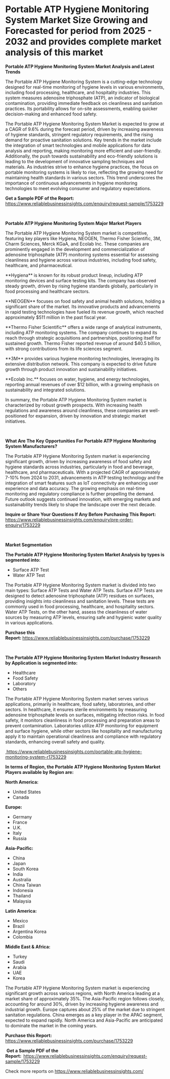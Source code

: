 <p><h1>Portable ATP Hygiene Monitoring System Market Size Growing and Forecasted for period from 2025 - 2032 and provides complete market analysis of this market</h1></p><p><strong>Portable ATP Hygiene Monitoring System Market Analysis and Latest Trends</strong></p>
<p><p>The Portable ATP Hygiene Monitoring System is a cutting-edge technology designed for real-time monitoring of hygiene levels in various environments, including food processing, healthcare, and hospitality industries. This system measures adenosine triphosphate (ATP), an indicator of biological contamination, providing immediate feedback on cleanliness and sanitation practices. Its portability allows for on-site assessments, enabling quicker decision-making and enhanced food safety.</p><p>The Portable ATP Hygiene Monitoring System Market is expected to grow at a CAGR of 9.6% during the forecast period, driven by increasing awareness of hygiene standards, stringent regulatory requirements, and the rising demand for proactive sanitation solutions. Key trends in the market include the integration of smart technologies and mobile applications for data analysis and reporting, making monitoring more efficient and user-friendly. Additionally, the push towards sustainability and eco-friendly solutions is leading to the development of innovative sampling techniques and materials. As industries strive to enhance hygiene practices, the focus on portable monitoring systems is likely to rise, reflecting the growing need for maintaining health standards in various sectors. This trend underscores the importance of continuous advancements in hygiene monitoring technologies to meet evolving consumer and regulatory expectations.</p></p>
<p><strong>Get a Sample PDF of the Report:&nbsp;</strong> <a href="https://www.reliablebusinessinsights.com/enquiry/request-sample/1753229?utm_campaign=2099&utm_medium=2&utm_source=Github&utm_content=ia&utm_term=09042025&utm_id=portable-atp-hygiene-monitoring-system">https://www.reliablebusinessinsights.com/enquiry/request-sample/1753229</a></p>
<p>&nbsp;</p>
<p><strong>Portable ATP Hygiene Monitoring System Major Market Players</strong></p>
<p><p>The Portable ATP Hygiene Monitoring System market is competitive, featuring key players like Hygiena, NEOGEN, Thermo Fisher Scientific, 3M, Charm Sciences, Merck KGaA, and Ecolab Inc. These companies are prominently engaged in the development and commercialization of adenosine triphosphate (ATP) monitoring systems essential for assessing cleanliness and hygiene across various industries, including food safety, healthcare, and pharmaceutical.</p><p>**Hygiena** is known for its robust product lineup, including ATP monitoring devices and surface testing kits. The company has observed steady growth, driven by rising hygiene standards globally, particularly in food processing and healthcare sectors. </p><p>**NEOGEN** focuses on food safety and animal health solutions, holding a significant share of the market. Its innovative products and advancements in rapid testing technologies have fueled its revenue growth, which reached approximately $511 million in the past fiscal year.</p><p>**Thermo Fisher Scientific** offers a wide range of analytical instruments, including ATP monitoring systems. The company continues to expand its reach through strategic acquisitions and partnerships, positioning itself for sustained growth. Thermo Fisher reported revenue of around $40.5 billion, with strong contributions from its life sciences segment.</p><p>**3M** provides various hygiene monitoring technologies, leveraging its extensive distribution network. This company is expected to drive future growth through product innovation and sustainability initiatives. </p><p>**Ecolab Inc.** focuses on water, hygiene, and energy technologies, reporting annual revenues of over $12 billion, with a growing emphasis on sustainability and integrated solutions.</p><p>In summary, the Portable ATP Hygiene Monitoring System market is characterized by robust growth prospects. With increasing health regulations and awareness around cleanliness, these companies are well-positioned for expansion, driven by innovation and strategic market initiatives.</p></p>
<p>&nbsp;</p>
<p><strong>What Are The Key Opportunities For Portable ATP Hygiene Monitoring System Manufacturers?</strong></p>
<p><p>The Portable ATP Hygiene Monitoring System market is experiencing significant growth, driven by increasing awareness of food safety and hygiene standards across industries, particularly in food and beverage, healthcare, and pharmaceuticals. With a projected CAGR of approximately 7-10% from 2024 to 2031, advancements in ATP testing technology and the integration of smart features such as IoT connectivity are enhancing user experience and data accuracy. The growing emphasis on real-time monitoring and regulatory compliance is further propelling the demand. Future outlook suggests continued innovation, with emerging markets and sustainability trends likely to shape the landscape over the next decade.</p></p>
<p><strong>Inquire or Share Your Questions If Any Before Purchasing This Report:</strong> <a href="https://www.reliablebusinessinsights.com/enquiry/pre-order-enquiry/1753229?utm_campaign=2099&utm_medium=2&utm_source=Github&utm_content=ia&utm_term=09042025&utm_id=portable-atp-hygiene-monitoring-system">https://www.reliablebusinessinsights.com/enquiry/pre-order-enquiry/1753229</a></p>
<p>&nbsp;</p>
<p><strong>Market Segmentation</strong></p>
<p><strong>The Portable ATP Hygiene Monitoring System Market Analysis by types is segmented into:</strong></p>
<p><ul><li>Surface ATP Test</li><li>Water ATP Test</li></ul></p>
<p><p>The Portable ATP Hygiene Monitoring System market is divided into two main types: Surface ATP Tests and Water ATP Tests. Surface ATP Tests are designed to detect adenosine triphosphate (ATP) residues on surfaces, providing insights into cleanliness and sanitation levels. These tests are commonly used in food processing, healthcare, and hospitality sectors. Water ATP Tests, on the other hand, assess the cleanliness of water sources by measuring ATP levels, ensuring safe and hygienic water quality in various applications.</p></p>
<p><strong>Purchase this Report:&nbsp;</strong><a href="https://www.reliablebusinessinsights.com/purchase/1753229?utm_campaign=2099&utm_medium=2&utm_source=Github&utm_content=ia&utm_term=09042025&utm_id=portable-atp-hygiene-monitoring-system">https://www.reliablebusinessinsights.com/purchase/1753229</a></p>
<p>&nbsp;</p>
<p><strong>The Portable ATP Hygiene Monitoring System Market Industry Research by Application is segmented into:</strong></p>
<p><ul><li>Healthcare</li><li>Food Safety</li><li>Laboratory</li><li>Others</li></ul></p>
<p><p>The Portable ATP Hygiene Monitoring System market serves various applications, primarily in healthcare, food safety, laboratories, and other sectors. In healthcare, it ensures sterile environments by measuring adenosine triphosphate levels on surfaces, mitigating infection risks. In food safety, it monitors cleanliness in food processing and preparation areas to prevent contamination. Laboratories utilize ATP monitoring for equipment and surface hygiene, while other sectors like hospitality and manufacturing apply it to maintain operational cleanliness and compliance with regulatory standards, enhancing overall safety and quality.</p></p>
<p><a href="https://www.reliablebusinessinsights.com/portable-atp-hygiene-monitoring-system-r1753229?utm_campaign=2099&utm_medium=2&utm_source=Github&utm_content=ia&utm_term=09042025&utm_id=portable-atp-hygiene-monitoring-system">&nbsp;https://www.reliablebusinessinsights.com/portable-atp-hygiene-monitoring-system-r1753229</a></p>
<p><strong>In terms of Region, the Portable ATP Hygiene Monitoring System Market Players available by Region are:</strong></p>
<p>
    <p> <strong> North America: </strong>
        <ul>
            <li>United States</li>
            <li>Canada</li>
        </ul>
        </p> 
    <p> <strong> Europe: </strong>
        <ul>
            <li>Germany</li>
            <li>France</li>
            <li>U.K.</li>
            <li>Italy</li>
            <li>Russia</li>
        </ul>
        </p> 
    <p> <strong> Asia-Pacific: </strong>
        <ul>
            <li>China</li>
            <li>Japan</li>
            <li>South Korea</li>
            <li>India</li>
            <li>Australia</li>
            <li>China Taiwan</li>
            <li>Indonesia</li>
            <li>Thailand</li>
            <li>Malaysia</li>
        </ul>
        </p> 
    <p> <strong> Latin America: </strong>
        <ul>
            <li>Mexico</li>
            <li>Brazil</li>
            <li>Argentina Korea</li>
            <li>Colombia</li>
        </ul>
        </p> 
    <p> <strong> Middle East & Africa: </strong>
        <ul>
            <li>Turkey</li>
            <li>Saudi</li>
            <li>Arabia</li>
            <li>UAE</li>
            <li>Korea</li>
        </ul>
    </p>
    </p>
<p><p>The Portable ATP Hygiene Monitoring System market is experiencing significant growth across various regions, with North America leading at a market share of approximately 35%. The Asia-Pacific region follows closely, accounting for around 30%, driven by increasing hygiene awareness and industrial growth. Europe captures about 25% of the market due to stringent sanitation regulations. China emerges as a key player in the APAC segment, expected to expand rapidly. North America and Asia-Pacific are anticipated to dominate the market in the coming years.</p></p>
<p><strong>Purchase this Report: </strong><a href="https://www.reliablebusinessinsights.com/purchase/1753229?utm_campaign=2099&utm_medium=2&utm_source=Github&utm_content=ia&utm_term=09042025&utm_id=portable-atp-hygiene-monitoring-system">https://www.reliablebusinessinsights.com/purchase/1753229</a></p>
<p>&nbsp;<strong>Get a Sample PDF of the Report:&nbsp;&nbsp;</strong><a href="https://www.reliablebusinessinsights.com/enquiry/request-sample/1753229?utm_campaign=2099&utm_medium=2&utm_source=Github&utm_content=ia&utm_term=09042025&utm_id=portable-atp-hygiene-monitoring-system">https://www.reliablebusinessinsights.com/enquiry/request-sample/1753229</a></p>
<p><strong></strong></p>
<p>Check more reports on <a href="https://www.reliablebusinessinsights.com/?utm_campaign=2099&utm_medium=2&utm_source=Github&utm_content=ia&utm_term=09042025&utm_id=portable-atp-hygiene-monitoring-system">https://www.reliablebusinessinsights.com/</a></p>